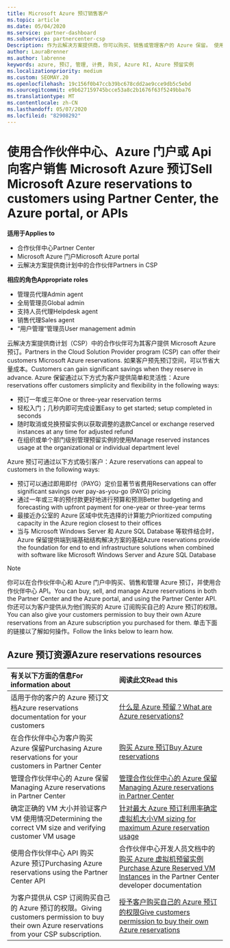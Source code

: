 ```yaml
---
title: Microsoft Azure 预订销售客户
ms.topic: article
ms.date: 05/04/2020
ms.service: partner-dashboard
ms.subservice: partnercenter-csp
Description: 作为云解决方案提供商，你可以购买、销售或管理客户的 Azure 保留。 使用合作伙伴中心、Azure 门户或合作伙伴中心 API。
author: LauraBrenner
ms.author: labrenne
keywords: azure, 预订, 管理, 计费, 购买, Azure RI, Azure 预留实例
ms.localizationpriority: medium
ms.custom: SEOMAY.20
ms.openlocfilehash: 19c156f0b47ccb39bc678cdd2ae9cce9db5c5ebd
ms.sourcegitcommit: e9b627159745bcce53a8c2b1676f63f5249bba76
ms.translationtype: MT
ms.contentlocale: zh-CN
ms.lasthandoff: 05/07/2020
ms.locfileid: "82908292"
---
```

# <a name="sell-microsoft-azure-reservations-to-customers-using-partner-center-the-azure-portal-or-apis"></a><span data-ttu-id="df72b-105">使用合作伙伴中心、Azure 门户或 Api 向客户销售 Microsoft Azure 预订</span><span class="sxs-lookup"><span data-stu-id="df72b-105">Sell Microsoft Azure reservations to customers using Partner Center, the Azure portal, or APIs</span></span>

<!--Maggie, 12/7/18 - Added "Partner Center" to metadata title and H1 title as per Catherine Watson in bug #19868631-->

<span data-ttu-id="df72b-106">**适用于**</span><span class="sxs-lookup"><span data-stu-id="df72b-106">**Applies to**</span></span>

- <span data-ttu-id="df72b-107">合作伙伴中心</span><span class="sxs-lookup"><span data-stu-id="df72b-107">Partner Center</span></span>
- <span data-ttu-id="df72b-108">Microsoft Azure 门户</span><span class="sxs-lookup"><span data-stu-id="df72b-108">Microsoft Azure portal</span></span>
- <span data-ttu-id="df72b-109">云解决方案提供商计划中的合作伙伴</span><span class="sxs-lookup"><span data-stu-id="df72b-109">Partners in CSP</span></span>

<span data-ttu-id="df72b-110">**相应的角色**</span><span class="sxs-lookup"><span data-stu-id="df72b-110">**Appropriate roles**</span></span>

- <span data-ttu-id="df72b-111">管理员代理</span><span class="sxs-lookup"><span data-stu-id="df72b-111">Admin agent</span></span>
- <span data-ttu-id="df72b-112">全局管理员</span><span class="sxs-lookup"><span data-stu-id="df72b-112">Global admin</span></span>
- <span data-ttu-id="df72b-113">支持人员代理</span><span class="sxs-lookup"><span data-stu-id="df72b-113">Helpdesk agent</span></span>
- <span data-ttu-id="df72b-114">销售代理</span><span class="sxs-lookup"><span data-stu-id="df72b-114">Sales agent</span></span>
- <span data-ttu-id="df72b-115">“用户管理”管理员</span><span class="sxs-lookup"><span data-stu-id="df72b-115">User management admin</span></span>

<span data-ttu-id="df72b-116">云解决方案提供商计划（CSP）中的合作伙伴可为其客户提供 Microsoft Azure 预订。</span><span class="sxs-lookup"><span data-stu-id="df72b-116">Partners in the Cloud Solution Provider program (CSP) can offer their customers Microsoft Azure reservations.</span></span> <span data-ttu-id="df72b-117">如果客户预先预订空间，可以节省大量成本。</span><span class="sxs-lookup"><span data-stu-id="df72b-117">Customers can gain significant savings when they reserve in advance.</span></span> <span data-ttu-id="df72b-118">Azure 保留通过以下方式为客户提供简单和灵活性：</span><span class="sxs-lookup"><span data-stu-id="df72b-118">Azure reservations offer customers simplicity and flexibility in the following ways:</span></span>

- <span data-ttu-id="df72b-119">预订一年或三年</span><span class="sxs-lookup"><span data-stu-id="df72b-119">One or three-year reservation terms</span></span>
- <span data-ttu-id="df72b-120">轻松入门；几秒内即可完成设置</span><span class="sxs-lookup"><span data-stu-id="df72b-120">Easy to get started; setup completed in seconds</span></span>
- <span data-ttu-id="df72b-121">随时取消或兑换预留实例以获取调整的退款</span><span class="sxs-lookup"><span data-stu-id="df72b-121">Cancel or exchange reserved instances at any time for adjusted refund</span></span>
- <span data-ttu-id="df72b-122">在组织或单个部门级别管理预留实例的使用</span><span class="sxs-lookup"><span data-stu-id="df72b-122">Manage reserved instances usage at the organizational or individual department level</span></span> 

<span data-ttu-id="df72b-123">Azure 预订可通过以下方式吸引客户：</span><span class="sxs-lookup"><span data-stu-id="df72b-123">Azure reservations can appeal to customers in the following ways:</span></span>

- <span data-ttu-id="df72b-124">预订可以通过即用即付（PAYG）定价显著节省费用</span><span class="sxs-lookup"><span data-stu-id="df72b-124">Reservations can offer significant savings over pay-as-you-go (PAYG) pricing</span></span>
- <span data-ttu-id="df72b-125">通过一年或三年的预付款更好地进行预算和预测</span><span class="sxs-lookup"><span data-stu-id="df72b-125">Better budgeting and forecasting with upfront payment for one-year or three-year terms</span></span>
- <span data-ttu-id="df72b-126">最接近办公室的 Azure 区域中优先选择的计算能力</span><span class="sxs-lookup"><span data-stu-id="df72b-126">Prioritized computing capacity in the Azure region closest to their offices</span></span>
- <span data-ttu-id="df72b-127">当与 Microsoft Windows Server 和 Azure SQL Database 等软件结合时，Azure 保留提供端到端基础结构解决方案的基础</span><span class="sxs-lookup"><span data-stu-id="df72b-127">Azure reservations provide the foundation for end to end infrastructure solutions when combined with software like Microsoft Windows Server and Azure SQL Database</span></span>

>[!NOTE]
> <span data-ttu-id="df72b-128">你可以在合作伙伴中心和 Azure 门户中购买、销售和管理 Azure 预订，并使用合作伙伴中心 API。</span><span class="sxs-lookup"><span data-stu-id="df72b-128">You can buy, sell, and manage Azure reservations in both the Partner Center and the Azure portal, and using the Partner Center API.</span></span> <span data-ttu-id="df72b-129">你还可以为客户提供从为他们购买的 Azure 订阅购买自己的 Azure 预订的权限。</span><span class="sxs-lookup"><span data-stu-id="df72b-129">You can also give your customers permission to buy their own Azure reservations from an Azure subscription you purchased for them.</span></span> <span data-ttu-id="df72b-130">单击下面的链接以了解如何操作。</span><span class="sxs-lookup"><span data-stu-id="df72b-130">Follow the links below to learn how.</span></span>

## <a name="azure-reservations-resources"></a><span data-ttu-id="df72b-131">Azure 预订资源</span><span class="sxs-lookup"><span data-stu-id="df72b-131">Azure reservations resources</span></span>

|<span data-ttu-id="df72b-132">**有关以下方面的信息**</span><span class="sxs-lookup"><span data-stu-id="df72b-132">**For information about**</span></span>   |<span data-ttu-id="df72b-133">**阅读此文**</span><span class="sxs-lookup"><span data-stu-id="df72b-133">**Read this**</span></span>    |
|:-----------------------------|:-----------------|
| <span data-ttu-id="df72b-134">适用于你的客户的 Azure 预订文档</span><span class="sxs-lookup"><span data-stu-id="df72b-134">Azure reservations documentation for your customers</span></span> | [<span data-ttu-id="df72b-135">什么是 Azure 预留？</span><span class="sxs-lookup"><span data-stu-id="df72b-135">What are Azure reservations?</span></span>](https://docs.microsoft.com/azure/billing/billing-save-compute-costs-reservations)
|<span data-ttu-id="df72b-136">在合作伙伴中心为客户购买 Azure 保留</span><span class="sxs-lookup"><span data-stu-id="df72b-136">Purchasing Azure reservations for your customers in Partner Center</span></span>   |[<span data-ttu-id="df72b-137">购买 Azure 预订</span><span class="sxs-lookup"><span data-stu-id="df72b-137">Buy Azure reservations</span></span>](azure-reservations-buying.md)
|<span data-ttu-id="df72b-138">管理合作伙伴中心的 Azure 保留</span><span class="sxs-lookup"><span data-stu-id="df72b-138">Managing Azure reservations in Partner Center</span></span> | [<span data-ttu-id="df72b-139">管理合作伙伴中心的 Azure 保留</span><span class="sxs-lookup"><span data-stu-id="df72b-139">Managing Azure reservations in Partner Center</span></span>](azure-reservations-manage.md)
|<span data-ttu-id="df72b-140">确定正确的 VM 大小并验证客户 VM 使用情况</span><span class="sxs-lookup"><span data-stu-id="df72b-140">Determining the correct VM size and verifying customer VM usage</span></span>   |[<span data-ttu-id="df72b-141">针对最大 Azure 预订利用率确定虚拟机大小</span><span class="sxs-lookup"><span data-stu-id="df72b-141">VM sizing for maximum Azure reservation usage</span></span>](azure-usage.md)   |
|<span data-ttu-id="df72b-142">使用合作伙伴中心 API 购买 Azure 预订</span><span class="sxs-lookup"><span data-stu-id="df72b-142">Purchasing Azure reservations using the Partner Center API</span></span> | <span data-ttu-id="df72b-143">合作伙伴中心开发人员文档中的[购买 Azure 虚拟机预留实例](https://docs.microsoft.com/partner-center/develop/purchase-azure-reservations)</span><span class="sxs-lookup"><span data-stu-id="df72b-143">[Purchase Azure Reserved VM Instances](https://docs.microsoft.com/partner-center/develop/purchase-azure-reservations) in the Partner Center developer documentation</span></span>   |
|<span data-ttu-id="df72b-144">为客户提供从 CSP 订阅购买自己的 Azure 预订的权限。</span><span class="sxs-lookup"><span data-stu-id="df72b-144">Giving customers permission to buy their own Azure reservations from your CSP subscription.</span></span> | [<span data-ttu-id="df72b-145">授予客户购买自己的 Azure 预订的权限</span><span class="sxs-lookup"><span data-stu-id="df72b-145">Give customers permission to buy their own Azure reservations</span></span>](give-customers-permission.md)   |

